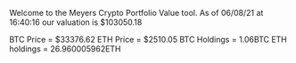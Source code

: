 Welcome to the Meyers Crypto Portfolio Value tool. 
As of 06/08/21 at 16:40:16 our valuation is $103050.18 

BTC Price = $33376.62
 ETH Price = $2510.05
BTC Holdings = 1.06BTC
 ETH holdings = 26.960005962ETH 
